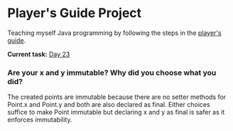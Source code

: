 # Player's Guide Project

Teaching myself Java programming by following the steps in the [player's guide](players_guide_java.md).

**Current task:** [Day 23](/players_guide_java.md#day-23-challenge-the-point-75-xp)

### Are your x and y immutable? Why did you choose what you did?

The created points are immutable because there are no setter methods for Point.x and Point.y and both are also
declared as final. Either choices suffice to make Point immutable but declaring x and y as final is safer as it
enforces immutability.